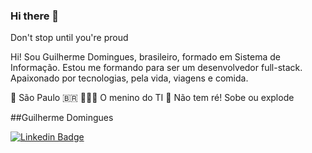### Hi there 👋 

Don't stop until you're proud

Hi! Sou Guilherme Domingues, brasileiro, formado em Sistema de Informação. Estou me formando para ser um desenvolvedor full-stack. 
Apaixonado por tecnologias, pela vida, viagens e comida. 

📍 São Paulo 🇧🇷
👨🏽‍💻 O menino do TI 
🚀 Não tem ré! Sobe ou explode 


##Guilherme Domingues

[![Linkedin Badge](https://img.shields.io/badge/-Guilherme%20Domingues-6633cc?style=flat-square&logo=Linkedin&logoColor=white&link=https://www.linkedin.com/in/guilherme-domingues-2a315659/)](https://www.linkedin.com/in/guilherme-domingues-2a315659/) 
